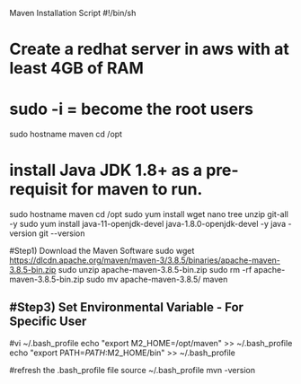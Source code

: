 Maven Installation Script
#!/bin/sh
# Create a redhat server in aws with at least 4GB of RAM
# sudo -i = become the root users
sudo hostname maven
cd /opt
# install Java JDK 1.8+ as a pre-requisit for maven to run.

sudo hostname maven
cd /opt
sudo yum install wget nano tree unzip git-all -y
sudo yum install java-11-openjdk-devel java-1.8.0-openjdk-devel -y
java -version
git --version

#Step1) Download the Maven Software
sudo wget https://dlcdn.apache.org/maven/maven-3/3.8.5/binaries/apache-maven-3.8.5-bin.zip
sudo unzip apache-maven-3.8.5-bin.zip
sudo rm -rf apache-maven-3.8.5-bin.zip
sudo mv apache-maven-3.8.5/ maven

#Step3) Set Environmental Variable  -  For Specific User
----------------------
#vi ~/.bash_profile
echo "export M2_HOME=/opt/maven"   >>  ~/.bash_profile
echo "export PATH=$PATH:$M2_HOME/bin"   >> ~/.bash_profile

#refresh the .bash_profile file
source ~/.bash_profile
mvn -version
